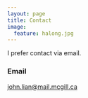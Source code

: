 ```yaml
---
layout: page
title: Contact
image:
  feature: halong.jpg
---
```


I prefer contact via email.

### Email
[john.lian@mail.mcgill.ca](mailto:john.lian@mail.mcgill.ca)

<!-- ### Phone
(514) 885-0198 -->